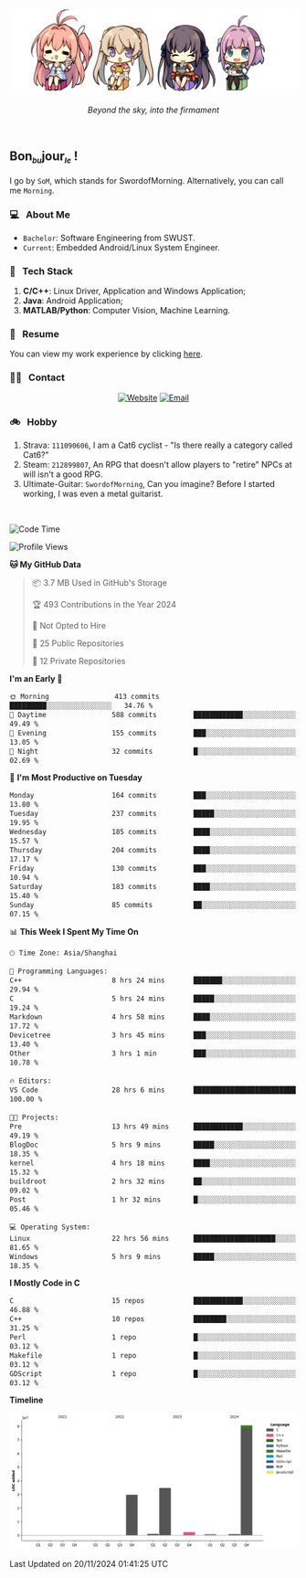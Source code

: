 <img src="./pic/Aokana.png">
<p align="center"><em>Beyond the sky, into the firmament</em></p>

<br/>

## Bon<sub><em><font size=2>bu</font></em></sub>jour<sub><em><font size=2>le</font></em></sub> !

I go by `SoM`, which stands for SwordofMorning. Alternatively, you can call me `Morning`.

### 💻 &nbsp; About Me

- `Bachelor`: Software Engineering from SWUST.
- `Current`: Embedded Android/Linux System Engineer.

### 🔧 &nbsp; Tech Stack

1. **C/C++**: Linux Driver, Application and Windows Application;
2. **Java**: Android Application;
3. **MATLAB/Python**: Computer Vision, Machine Learning.

### 📝 &nbsp; Resume

You can view my work experience by clicking <a href="https://swordofmorning.com/index.php/contact/">here</a>.

### 🤝🏻 &nbsp; Contact

<p align="center">
<a href="https://swordofmorning.com/"><img alt="Website" src="https://img.shields.io/badge/Website-swordofmorning.com-blue?style=flat-square&logo=google-chrome"></a>
<a href="mailto:master@xiaojintao.email
"><img alt="Email" src="https://img.shields.io/badge/Email-master@xiaojintao.email-blue?style=flat-square&logo=gmail"></a>
</p>

### 🚲 &nbsp; Hobby

1. Strava: `111090606`, I am a Cat6 cyclist - "Is there really a category called Cat6?"
2. Steam: `212899807`, An RPG that doesn't allow players to "retire" NPCs at will isn't a good RPG.
3. Ultimate-Guitar: `SwordofMorning`, Can you imagine? Before I started working, I was even a metal guitarist.

<br/>

<!--START_SECTION:waka-->
![Code Time](http://img.shields.io/badge/Code%20Time-352%20hrs%2047%20mins-blue)

![Profile Views](http://img.shields.io/badge/Profile%20Views-0-blue)

**🐱 My GitHub Data** 

> 📦 3.7 MB Used in GitHub's Storage 
 > 
> 🏆 493 Contributions in the Year 2024
 > 
> 🚫 Not Opted to Hire
 > 
> 📜 25 Public Repositories 
 > 
> 🔑 12 Private Repositories 
 > 
**I'm an Early 🐤** 

```text
🌞 Morning                413 commits         █████████░░░░░░░░░░░░░░░░   34.76 % 
🌆 Daytime                588 commits         ████████████░░░░░░░░░░░░░   49.49 % 
🌃 Evening                155 commits         ███░░░░░░░░░░░░░░░░░░░░░░   13.05 % 
🌙 Night                  32 commits          █░░░░░░░░░░░░░░░░░░░░░░░░   02.69 % 
```
📅 **I'm Most Productive on Tuesday** 

```text
Monday                   164 commits         ███░░░░░░░░░░░░░░░░░░░░░░   13.80 % 
Tuesday                  237 commits         █████░░░░░░░░░░░░░░░░░░░░   19.95 % 
Wednesday                185 commits         ████░░░░░░░░░░░░░░░░░░░░░   15.57 % 
Thursday                 204 commits         ████░░░░░░░░░░░░░░░░░░░░░   17.17 % 
Friday                   130 commits         ███░░░░░░░░░░░░░░░░░░░░░░   10.94 % 
Saturday                 183 commits         ████░░░░░░░░░░░░░░░░░░░░░   15.40 % 
Sunday                   85 commits          ██░░░░░░░░░░░░░░░░░░░░░░░   07.15 % 
```


📊 **This Week I Spent My Time On** 

```text
🕑︎ Time Zone: Asia/Shanghai

💬 Programming Languages: 
C++                      8 hrs 24 mins       ███████░░░░░░░░░░░░░░░░░░   29.94 % 
C                        5 hrs 24 mins       █████░░░░░░░░░░░░░░░░░░░░   19.24 % 
Markdown                 4 hrs 58 mins       ████░░░░░░░░░░░░░░░░░░░░░   17.72 % 
Devicetree               3 hrs 45 mins       ███░░░░░░░░░░░░░░░░░░░░░░   13.40 % 
Other                    3 hrs 1 min         ███░░░░░░░░░░░░░░░░░░░░░░   10.78 % 

🔥 Editors: 
VS Code                  28 hrs 6 mins       █████████████████████████   100.00 % 

🐱‍💻 Projects: 
Pre                      13 hrs 49 mins      ████████████░░░░░░░░░░░░░   49.19 % 
BlogDoc                  5 hrs 9 mins        █████░░░░░░░░░░░░░░░░░░░░   18.35 % 
kernel                   4 hrs 18 mins       ████░░░░░░░░░░░░░░░░░░░░░   15.32 % 
buildroot                2 hrs 32 mins       ██░░░░░░░░░░░░░░░░░░░░░░░   09.02 % 
Post                     1 hr 32 mins        █░░░░░░░░░░░░░░░░░░░░░░░░   05.46 % 

💻 Operating System: 
Linux                    22 hrs 56 mins      ████████████████████░░░░░   81.65 % 
Windows                  5 hrs 9 mins        █████░░░░░░░░░░░░░░░░░░░░   18.35 % 
```

**I Mostly Code in C** 

```text
C                        15 repos            ████████████░░░░░░░░░░░░░   46.88 % 
C++                      10 repos            ████████░░░░░░░░░░░░░░░░░   31.25 % 
Perl                     1 repo              █░░░░░░░░░░░░░░░░░░░░░░░░   03.12 % 
Makefile                 1 repo              █░░░░░░░░░░░░░░░░░░░░░░░░   03.12 % 
GDScript                 1 repo              █░░░░░░░░░░░░░░░░░░░░░░░░   03.12 % 
```



**Timeline**

![Lines of Code chart](https://raw.githubusercontent.com/SwordofMorning/SwordofMorning/main/assets/bar_graph.png)


 Last Updated on 20/11/2024 01:41:25 UTC
<!--END_SECTION:waka-->
